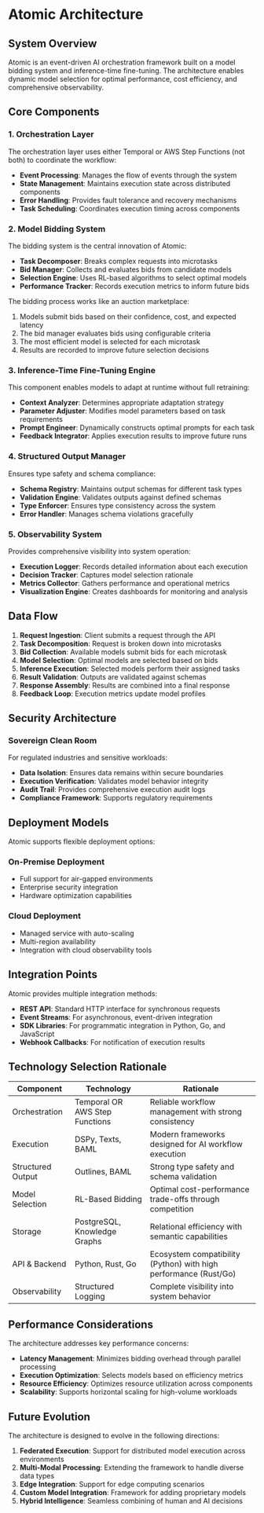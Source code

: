 # Atomic Architecture

## System Overview

Atomic is an event-driven AI orchestration framework built on a model bidding system and inference-time fine-tuning. The architecture enables dynamic model selection for optimal performance, cost efficiency, and comprehensive observability.

## Core Components

### 1. Orchestration Layer

The orchestration layer uses either Temporal or AWS Step Functions (not both) to coordinate the workflow:

- **Event Processing**: Manages the flow of events through the system
- **State Management**: Maintains execution state across distributed components
- **Error Handling**: Provides fault tolerance and recovery mechanisms
- **Task Scheduling**: Coordinates execution timing across components

### 2. Model Bidding System

The bidding system is the central innovation of Atomic:

- **Task Decomposer**: Breaks complex requests into microtasks
- **Bid Manager**: Collects and evaluates bids from candidate models
- **Selection Engine**: Uses RL-based algorithms to select optimal models
- **Performance Tracker**: Records execution metrics to inform future bids

The bidding process works like an auction marketplace:
1. Models submit bids based on their confidence, cost, and expected latency
2. The bid manager evaluates bids using configurable criteria
3. The most efficient model is selected for each microtask
4. Results are recorded to improve future selection decisions

### 3. Inference-Time Fine-Tuning Engine

This component enables models to adapt at runtime without full retraining:

- **Context Analyzer**: Determines appropriate adaptation strategy
- **Parameter Adjuster**: Modifies model parameters based on task requirements
- **Prompt Engineer**: Dynamically constructs optimal prompts for each task
- **Feedback Integrator**: Applies execution results to improve future runs

### 4. Structured Output Manager

Ensures type safety and schema compliance:

- **Schema Registry**: Maintains output schemas for different task types
- **Validation Engine**: Validates outputs against defined schemas
- **Type Enforcer**: Ensures type consistency across the system
- **Error Handler**: Manages schema violations gracefully

### 5. Observability System

Provides comprehensive visibility into system operation:

- **Execution Logger**: Records detailed information about each execution
- **Decision Tracker**: Captures model selection rationale
- **Metrics Collector**: Gathers performance and operational metrics
- **Visualization Engine**: Creates dashboards for monitoring and analysis

## Data Flow

1. **Request Ingestion**: Client submits a request through the API
2. **Task Decomposition**: Request is broken down into microtasks
3. **Bid Collection**: Available models submit bids for each microtask
4. **Model Selection**: Optimal models are selected based on bids
5. **Inference Execution**: Selected models perform their assigned tasks
6. **Result Validation**: Outputs are validated against schemas
7. **Response Assembly**: Results are combined into a final response
8. **Feedback Loop**: Execution metrics update model profiles

## Security Architecture

### Sovereign Clean Room

For regulated industries and sensitive workloads:

- **Data Isolation**: Ensures data remains within secure boundaries
- **Execution Verification**: Validates model behavior integrity
- **Audit Trail**: Provides comprehensive execution audit logs
- **Compliance Framework**: Supports regulatory requirements

## Deployment Models

Atomic supports flexible deployment options:

### On-Premise Deployment
- Full support for air-gapped environments
- Enterprise security integration
- Hardware optimization capabilities

### Cloud Deployment
- Managed service with auto-scaling
- Multi-region availability
- Integration with cloud observability tools

## Integration Points

Atomic provides multiple integration methods:

- **REST API**: Standard HTTP interface for synchronous requests
- **Event Streams**: For asynchronous, event-driven integration
- **SDK Libraries**: For programmatic integration in Python, Go, and JavaScript
- **Webhook Callbacks**: For notification of execution results

## Technology Selection Rationale

| Component | Technology | Rationale |
|-----------|------------|-----------|
| Orchestration | Temporal OR AWS Step Functions | Reliable workflow management with strong consistency |
| Execution | DSPy, Texts, BAML | Modern frameworks designed for AI workflow execution |
| Structured Output | Outlines, BAML | Strong type safety and schema validation |
| Model Selection | RL-Based Bidding | Optimal cost-performance trade-offs through competition |
| Storage | PostgreSQL, Knowledge Graphs | Relational efficiency with semantic capabilities |
| API & Backend | Python, Rust, Go | Ecosystem compatibility (Python) with high performance (Rust/Go) |
| Observability | Structured Logging | Complete visibility into system behavior |

## Performance Considerations

The architecture addresses key performance concerns:

- **Latency Management**: Minimizes bidding overhead through parallel processing
- **Execution Optimization**: Selects models based on efficiency metrics
- **Resource Efficiency**: Optimizes resource utilization across components
- **Scalability**: Supports horizontal scaling for high-volume workloads

## Future Evolution

The architecture is designed to evolve in the following directions:

1. **Federated Execution**: Support for distributed model execution across environments
2. **Multi-Modal Processing**: Extending the framework to handle diverse data types
3. **Edge Integration**: Support for edge computing scenarios
4. **Custom Model Integration**: Framework for adding proprietary models
5. **Hybrid Intelligence**: Seamless combining of human and AI decisions
